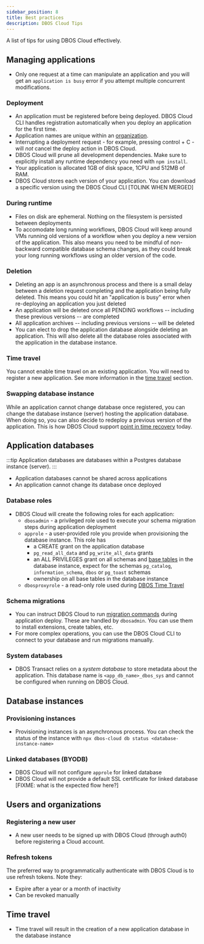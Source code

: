 ```yaml
---
sidebar_position: 8
title: Best practices
description: DBOS Cloud Tips
---
```


A list of tips for using DBOS Cloud effectively.

## Managing applications

* Only one request at a time can manipulate an application and you will get an `application is busy` error if you attempt multiple concurrent modifications.

### Deployment
* An application must be registered before being deployed. DBOS Cloud CLI handles registration automatically when you deploy an application for the first time.
* Application names are unique within an [organization](#users-and-organizations).
* Interrupting a deployment request - for example, pressing control + C - will *not* cancel the deploy action in DBOS Cloud.
* DBOS Cloud will prune all development dependencies. Make sure to explicitly install any runtime dependency you need with `npm install`.
* Your application is allocated 1GB of disk space, 1CPU and 512MB of RAM.
* DBOS Cloud stores each version of your application. You can download a specific version using the DBOS Cloud CLI [TOLINK WHEN MERGED]

### During runtime
* Files on disk are ephemeral. Nothing on the filesystem is persisted between deployments
* To accomodate long running workflows, DBOS Cloud will keep around VMs running old versions of a workflow when you deploy a new version of the application. This also means you need to be mindful of non-backward compatible database schema changes, as they could break your long running workflows using an older version of the code.

### Deletion
* Deleting an app is an asynchronous process and there is a small delay between a deletion request completing and the application being fully deleted. This means you could hit an "application is busy" error when re-deploying an application you just deleted
* An application will be deleted once all PENDING workflows -- including these previous versions -- are completed
* All application archives -- including previous versions -- will be deleted
* You can elect to drop the application database alongside deleting an application. This will also delete all the database roles associated with the application in the database instance.

### Time travel
You cannot enable time travel on an existing application. You will need to register a new application.
See more information in the [time travel](#time-travel) section.

### Swapping database instance
While an application cannot change database once registered, you can change the database instance (server) hosting the application database. When doing so, you can also decide to redeploy a previous version of the application. This is how DBOS Cloud support [point in time recovery](database-management#database-recovery) today.

## Application databases

:::tip
Application databases are databases within a Postgres database instance (server).
:::

* Application databases cannot be shared across applications
* An application cannot change its database once deployed

### Database roles

* DBOS Cloud will create the following roles for each application:
    * `dbosadmin` - a privileged role used to execute your schema migration steps during application deployment
    * `approle` - a user-provided role you provide when provisioning the database instance. This role has
        * a CREATE grant on the application database
        * `pg_read_all_data` and `pg_write_all_data` grants
        * an ALL PRIVILEGES grant on all schemas and [base tables](https://www.postgresql.org/docs/current/infoschema-tables.html#INFOSCHEMA-TABLES) in the database instance, expect for the schemas `pg_catalog`, `information_schema`, `dbos` or `pg_toast` schemas
        * ownership on all base tables in the database instance
    * `dbosproxyrole` - a read-only role used during [DBOS Time Travel](cloud-tutorials/timetravel-debugging)

### Schema migrations
* You can instruct DBOS Cloud to run [migration commands](api-reference/configuration#database) during application deploy. These are handled by `dbosadmin`. You can use them to install extensions, create tables, etc.
* For more complex operations, you can use the DBOS Cloud CLI to connect to your database and run migrations manually.

### System databases
* DBOS Transact relies on a _system database_ to store metadata about the application. This database name is `<app_db_name>_dbos_sys` and cannot be configured when running on DBOS Cloud.

## Database instances

### Provisioning instances
* Provisioning instances is an asynchronous process. You can check the status of the instance with `npx dbos-cloud db status <database-instance-name>`

### Linked databases (BYODB)
* DBOS Cloud will not configure `approle` for linked database
* DBOS Cloud will not provide a default SSL certificate for linked database [FIXME: what is the expected flow here?]

## Users and organizations

### Registering a new user
- A new user needs to be signed up with DBOS Cloud (through auth0) before registering a Cloud account.

### Refresh tokens
The preferred way to programmatically authenticate with DBOS Cloud is to use refresh tokens. Note they:
* Expire after a year or a month of inactivity
* Can be revoked manually

## Time travel
* Time travel will result in the creation of a new application database in the database instance

